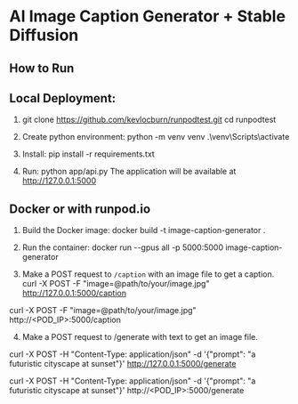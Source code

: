 # AI Image Caption Generator + Stable Diffusion

## How to Run


## Local Deployment:

1. git clone https://github.com/kevlocburn/runpodtest.git
   cd runpodtest

2. Create python  environment:
   python -m venv venv
   .\venv\Scripts\activate
3. Install: pip install -r requirements.txt

4. Run: python app/api.py
   The application will be available at http://127.0.0.1:5000

## Docker or with runpod.io
1. Build the Docker image:
docker build -t image-caption-generator .

2. Run the container:
docker run --gpus all -p 5000:5000 image-caption-generator

3. Make a POST request to `/caption` with an image file to get a caption.
curl -X POST -F "image=@path/to/your/image.jpg" http://127.0.0.1:5000/caption

curl -X POST -F "image=@path/to/your/image.jpg" http://<POD_IP>:5000/caption


4. Make a POST request to /generate with text to get an image file.

curl -X POST -H "Content-Type: application/json" -d '{"prompt": "a futuristic cityscape at sunset"}' http://127.0.0.1:5000/generate

curl -X POST -H "Content-Type: application/json" -d '{"prompt": "a futuristic cityscape at sunset"}' http://<POD_IP>:5000/generate

